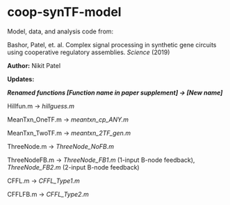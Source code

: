 # coop-synTF-model

Model, data, and analysis code from:

Bashor, Patel, et. al. Complex signal processing in synthetic gene circuits using cooperative regulatory assemblies. *Science* (2019)

**Author:** Nikit Patel

**Updates:**

***Renamed functions [Function name in paper supplement] -> [New name]***

Hillfun.m       -> *hillguess.m*

MeanTxn_OneTF.m -> *meantxn_cp_ANY.m*

MeanTxn_TwoTF.m -> *meantxn_2TF_gen.m*

ThreeNode.m     -> *ThreeNode_NoFB.m*

ThreeNodeFB.m   -> *ThreeNode_FB1.m* (1-input B-node feedback), *ThreeNode_FB2.m* (2-input B-node feedback)

CFFL.m          -> *CFFL_Type1.m*

CFFLFB.m        -> *CFFL_Type2.m*
